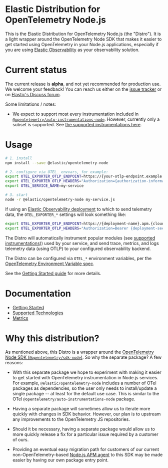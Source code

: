# Elastic Distribution for OpenTelemetry Node.js

This is the Elastic Distribution for OpenTelemetry Node.js (the "Distro").
It is a light wrapper around the OpenTelemetry Node SDK that makes it easier to
get started using OpenTelemetry in your Node.js applications, especially if you
are using [Elastic Observability](https://www.elastic.co/observability) as your
observability solution.


# Current status

The current release is **alpha**, and not yet recommended for production use.
We welcome your feedback! You can reach us either on the [issue tracker](https://github.com/elastic/elastic-otel-node/issues)
or on [Elastic's Discuss forum](https://discuss.elastic.co/tags/c/observability/apm/58/nodejs).

Some limitations / notes:
- We expect to support most every instrumentation included in [`@opentelemetry/auto-instrumentations-node`](https://github.com/open-telemetry/opentelemetry-js-contrib/tree/main/metapackages/auto-instrumentations-node#supported-instrumentations). However, currently only a subset is supported. See [the supported instrumentations here](./docs/supported-technologies.mdx#instrumentations).


# Usage

```sh
# 1. install
npm install --save @elastic/opentelemetry-node

# 2. configure via OTEL_ envvars, for example:
export OTEL_EXPORTER_OTLP_ENDPOINT=https://{your-otlp-endpoint.example.com}
export OTEL_EXPORTER_OTLP_HEADERS="Authorization={authorization-information}"
export OTEL_SERVICE_NAME=my-service

# 3. start
node -r @elastic/opentelemetry-node my-service.js
```

If using an [Elastic Observability deployment](./docs/getting-started.mdx#elastic-observability-setup)
to which to send telemetry data, the `OTEL_EXPORTER_*` settings will look
something like:

```sh
export OTEL_EXPORTER_OTLP_ENDPOINT=https://{deployment-name}.apm.{cloud-region}.cloud.es.io
export OTEL_EXPORTER_OTLP_HEADERS="Authorization=Bearer {deployment-secret-token}"
```

The Distro will automatically instrument popular modules (see [supported instrumentations](https://github.com/open-telemetry/opentelemetry-js-contrib/tree/main/metapackages/auto-instrumentations-node#supported-instrumentations)))
used by your service, and send trace, metrics, and logs telemetry data (using
OTLP) to your configured observability backend.

The Distro can be configured via `OTEL_*` environment variables, per the
[OpenTelemetry Environment Variable spec](https://opentelemetry.io/docs/specs/otel/configuration/sdk-environment-variables/).

See the [Getting Started guide](./docs/getting-started.mdx) for more details.


# Documentation

- [Getting Started](./docs/getting-started.mdx)
- [Supported Technologies](./docs/supported-technologies.mdx)
- [Metrics](./docs/metrics.mdx)


# Why this distribution?

As mentioned above, this Distro is a wrapper around the [OpenTelemetry Node
SDK (`@opentelemetry/sdk-node`)](https://github.com/open-telemetry/opentelemetry-js/tree/main/experimental/packages/opentelemetry-sdk-node). So why the separate package?
A few reasons:

- With this separate package we hope to experiment with making it easier to get
  started with OpenTelemetry instrumentation in Node.js services. For example,
  `@elastic/opentelemetry-node` includes a number of OTel packages as dependencies,
  so the user only needs to install/update a single package -- at least for the
  default use case. This is similar to the OTel
  `@opentelemetry/auto-instrumentations-node` package.

- Having a separate package will sometimes allow us to iterate more quickly with
  changes in SDK behavior. However, our plan is to upstream any improvements to
  the OpenTelemetry JS repositories.

- Should it be necessary, having a separate package would allow us to more
  quickly release a fix for a particular issue required by a customer of ours.

- Providing an eventual easy migration path for customers of our current
  non-OpenTelemetry-based [Node.js APM agent](https://github.com/elastic/apm-agent-nodejs)
  to this SDK may be made easier by having our own package entry point.
